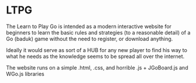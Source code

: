 # LTPG
The Learn to Play Go is intended as a modern interactive website for beginners to learn the basic rules and strategies (to a reasonable detail) of a Go (baduk) game without the need to register, or download anything.

Ideally it would serve as sort of a HUB for any new player to find his way to what he needs as the knowledge seems to be spread all over the internet.

The website runs on a simple .html, .css, and horrible .js + JGoBoard.js and WGo.js libraries
